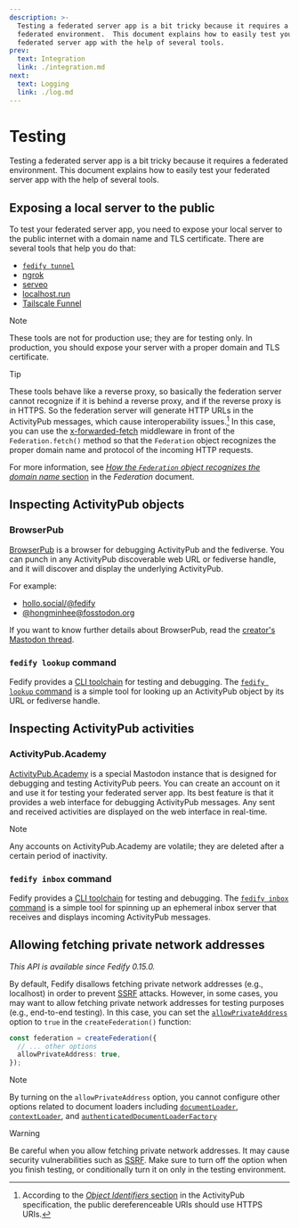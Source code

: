 ```yaml
---
description: >-
  Testing a federated server app is a bit tricky because it requires a
  federated environment.  This document explains how to easily test your
  federated server app with the help of several tools.
prev:
  text: Integration
  link: ./integration.md
next:
  text: Logging
  link: ./log.md
---
```


Testing
=======

Testing a federated server app is a bit tricky because it requires a federated
environment.  This document explains how to easily test your federated server
app with the help of several tools.


Exposing a local server to the public
-------------------------------------

To test your federated server app, you need to expose your local server to the
public internet with a domain name and TLS certificate.  There are several tools
that help you do that:

 -  [`fedify tunnel`](../cli.md#fedify-tunnel-exposing-a-local-http-server-to-the-public-internet)
 -  [ngrok](https://ngrok.com/)
 -  [serveo](https://serveo.net/)
 -  [localhost.run](https://localhost.run/)
 -  [Tailscale Funnel](https://tailscale.com/kb/1223/funnel)

> [!NOTE]
> These tools are not for production use; they are for testing only.
> In production, you should expose your server with a proper domain and TLS
> certificate.

> [!TIP]
> These tools behave like a reverse proxy, so basically the federation server
> cannot recognize if it is behind a reverse proxy, and if the reverse proxy
> is in HTTPS.  So the federation server will generate HTTP URLs in the
> ActivityPub messages, which cause interoperability issues.[^1]  In this case,
> you can use the [x-forwarded-fetch] middleware in front of
> the `Federation.fetch()` method so that the `Federation` object recognizes
> the proper domain name and protocol of the incoming HTTP requests.
>
> For more information, see [*How the <code>Federation</code> object recognizes
> the domain name* section](./federation.md#how-the-federation-object-recognizes-the-domain-name)
> in the *Federation* document.

[^1]: According to the [*Object Identifiers* section][1] in the ActivityPub
      specification, the public dereferenceable URIs should use HTTPS URIs.

[x-forwarded-fetch]: https://github.com/dahlia/x-forwarded-fetch
[1]: https://www.w3.org/TR/activitypub/#obj-id

<!-- cSpell: ignore serveo tailscale -->


Inspecting ActivityPub objects
------------------------------

### BrowserPub

[BrowserPub] is a browser for debugging ActivityPub and the fediverse.  You can
punch in any ActivityPub discoverable web URL or fediverse handle, and it will
discover and display the underlying ActivityPub.

For example:

 -  [hollo.social/@fedify](https://browser.pub/https://hollo.social/@fedify)
 -  [@hongminhee@fosstodon.org](https://browser.pub/@hongminhee@fosstodon.org)

If you want to know further details about BrowserPub,
read the [creator's Mastodon thread].

[BrowserPub]: https://browser.pub/
[creator's Mastodon thread]: https://podcastindex.social/@js/113011966366461060

### `fedify lookup` command

Fedify provides a [CLI toolchain](../cli.md) for testing and debugging.
The [`fedify
lookup` command](../cli.md#fedify-lookup-looking-up-an-activitypub-object)
is a simple tool for looking up an ActivityPub object by its URL or fediverse
handle.


Inspecting ActivityPub activities
---------------------------------

### ActivityPub.Academy

[ActivityPub.Academy] is a special Mastodon instance that is designed for
debugging and testing ActivityPub peers.  You can create an account on it and
use it for testing your federated server app.  Its best feature is that it
provides a web interface for debugging ActivityPub messages.  Any sent and
received activities are displayed on the web interface in real-time.

> [!NOTE]
> Any accounts on ActivityPub.Academy are volatile; they are deleted after a
> certain period of inactivity.

[ActivityPub.Academy]: https://activitypub.academy/

### `fedify inbox` command

Fedify provides a [CLI toolchain](../cli.md) for testing and debugging.
The [`fedify inbox` command](../cli.md#fedify-inbox-ephemeral-inbox-server) is
a simple tool for spinning up an ephemeral inbox server that receives and
displays incoming ActivityPub messages.


Allowing fetching private network addresses
-------------------------------------------

*This API is available since Fedify 0.15.0.*

By default, Fedify disallows fetching private network addresses
(e.g., localhost) in order to prevent [SSRF] attacks.  However, in some cases,
you may want to allow fetching private network addresses for testing purposes
(e.g., end-to-end testing).  In this case, you can set
the [`allowPrivateAddress`](./federation.md#allowprivateaddress) option to
`true` in the `createFederation()` function:

~~~~ typescript
const federation = createFederation({
  // ... other options
  allowPrivateAddress: true,
});
~~~~

> [!NOTE]
> By turning on the `allowPrivateAddress` option, you cannot configure other
> options related to document loaders including
> [`documentLoader`](./federation.md#documentloader),
> [`contextLoader`](./federation.md#contextloader), and
> [`authenticatedDocumentLoaderFactory`](./federation.md#authenticateddocumentloaderfactory)

> [!WARNING]
> Be careful when you allow fetching private network addresses.  It may cause
> security vulnerabilities such as [SSRF].  Make sure to turn off the option
> when you finish testing, or conditionally turn it on only in the testing
> environment.

[SSRF]: https://owasp.org/www-community/attacks/Server_Side_Request_Forgery
